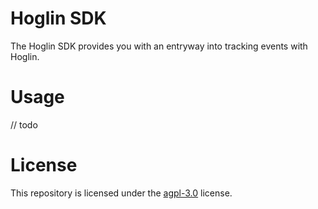 # Hoglin SDK

The Hoglin SDK provides you with an entryway into tracking events with Hoglin.

# Usage

// todo

# License

This repository is licensed under the [agpl-3.0](/LICENSE) license.